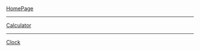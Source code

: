 [HomePage](https://elyes9918.github.io/Elyes_Website/)
<hr>

[Calculator](https://elyes9918.github.io/Elyes_Website/Calculator)

<hr>

[Clock](https://elyes9918.github.io/Elyes_Website/Clock)
